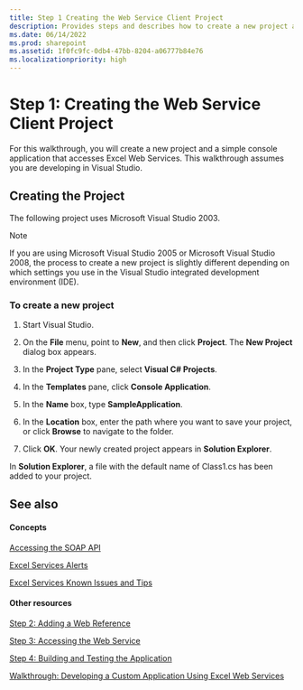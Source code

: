```yaml
---
title: Step 1 Creating the Web Service Client Project
description: Provides steps and describes how to create a new project and a simple console application that accesses Excel Web Services.
ms.date: 06/14/2022
ms.prod: sharepoint
ms.assetid: 1f0fc9fc-0db4-47bb-8204-a06777b84e76
ms.localizationpriority: high
---
```



# Step 1: Creating the Web Service Client Project

For this walkthrough, you will create a new project and a simple console application that accesses Excel Web Services. This walkthrough assumes you are developing in Visual Studio. 
  
    
    


## Creating the Project

The following project uses Microsoft Visual Studio 2003.
  
> [!NOTE]
> If you are using Microsoft Visual Studio 2005 or Microsoft Visual Studio 2008, the process to create a new project is slightly different depending on which settings you use in the Visual Studio integrated development environment (IDE).
  
    
    


### To create a new project


1. Start Visual Studio.
    
  
2. On the **File** menu, point to **New**, and then click **Project**. The **New Project** dialog box appears.
    
  
3. In the **Project Type** pane, select **Visual C# Projects**.
    
  
4. In the **Templates** pane, click **Console Application**.
    
  
5. In the **Name** box, type **SampleApplication**.
    
  
6. In the **Location** box, enter the path where you want to save your project, or click **Browse** to navigate to the folder.
    
  
7. Click **OK**. Your newly created project appears in **Solution Explorer**. 
  
    
    
In **Solution Explorer**, a file with the default name of Class1.cs has been added to your project.
    
  

## See also


#### Concepts


  
    
    
 [Accessing the SOAP API](accessing-the-soap-api.md)
  
    
    
 [Excel Services Alerts](excel-services-alerts.md)
  
    
    
 [Excel Services Known Issues and Tips](excel-services-known-issues-and-tips.md)
#### Other resources


  
    
    
 [Step 2: Adding a Web Reference](step-2-adding-a-web-reference.md)
  
    
    
 [Step 3: Accessing the Web Service](step-3-accessing-the-web-service.md)
  
    
    
 [Step 4: Building and Testing the Application](step-4-building-and-testing-the-application.md)
  
    
    
 [Walkthrough: Developing a Custom Application Using Excel Web Services](walkthrough-developing-a-custom-application-using-excel-web-services.md)
